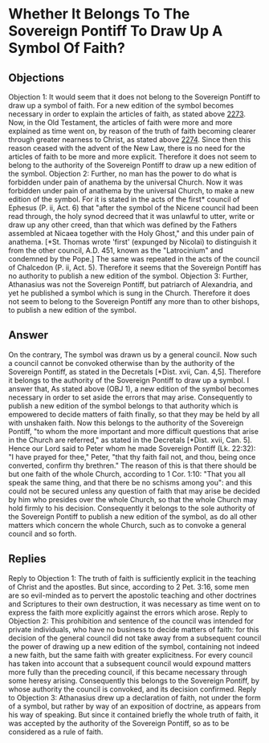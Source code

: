 # Whether It Belongs To The Sovereign Pontiff To Draw Up A Symbol Of Faith?
## Objections
Objection 1: It would seem that it does not belong to the Sovereign Pontiff to draw up a symbol of faith. For a new edition of the symbol becomes necessary in order to explain the articles of faith, as stated above [2273](A[9]). Now, in the Old Testament, the articles of faith were more and more explained as time went on, by reason of the truth of faith becoming clearer through greater nearness to Christ, as stated above [2274](A[7]). Since then this reason ceased with the advent of the New Law, there is no need for the articles of faith to be more and more explicit. Therefore it does not seem to belong to the authority of the Sovereign Pontiff to draw up a new edition of the symbol.
Objection 2: Further, no man has the power to do what is forbidden under pain of anathema by the universal Church. Now it was forbidden under pain of anathema by the universal Church, to make a new edition of the symbol. For it is stated in the acts of the first* council of Ephesus (P. ii, Act. 6) that "after the symbol of the Nicene council had been read through, the holy synod decreed that it was unlawful to utter, write or draw up any other creed, than that which was defined by the Fathers assembled at Nicaea together with the Holy Ghost," and this under pain of anathema. [*St. Thomas wrote 'first' (expunged by Nicolai) to distinguish it from the other council, A.D. 451, known as the "Latrocinium" and condemned by the Pope.] The same was repeated in the acts of the council of Chalcedon (P. ii, Act. 5). Therefore it seems that the Sovereign Pontiff has no authority to publish a new edition of the symbol.
Objection 3: Further, Athanasius was not the Sovereign Pontiff, but patriarch of Alexandria, and yet he published a symbol which is sung in the Church. Therefore it does not seem to belong to the Sovereign Pontiff any more than to other bishops, to publish a new edition of the symbol.
## Answer
On the contrary, The symbol was drawn us by a general council. Now such a council cannot be convoked otherwise than by the authority of the Sovereign Pontiff, as stated in the Decretals [*Dist. xvii, Can. 4,5]. Therefore it belongs to the authority of the Sovereign Pontiff to draw up a symbol.
I answer that, As stated above (OBJ 1), a new edition of the symbol becomes necessary in order to set aside the errors that may arise. Consequently to publish a new edition of the symbol belongs to that authority which is empowered to decide matters of faith finally, so that they may be held by all with unshaken faith. Now this belongs to the authority of the Sovereign Pontiff, "to whom the more important and more difficult questions that arise in the Church are referred," as stated in the Decretals [*Dist. xvii, Can. 5]. Hence our Lord said to Peter whom he made Sovereign Pontiff (Lk. 22:32): "I have prayed for thee," Peter, "that thy faith fail not, and thou, being once converted, confirm thy brethren." The reason of this is that there should be but one faith of the whole Church, according to 1 Cor. 1:10: "That you all speak the same thing, and that there be no schisms among you": and this could not be secured unless any question of faith that may arise be decided by him who presides over the whole Church, so that the whole Church may hold firmly to his decision. Consequently it belongs to the sole authority of the Sovereign Pontiff to publish a new edition of the symbol, as do all other matters which concern the whole Church, such as to convoke a general council and so forth.
## Replies
Reply to Objection 1: The truth of faith is sufficiently explicit in the teaching of Christ and the apostles. But since, according to 2 Pet. 3:16, some men are so evil-minded as to pervert the apostolic teaching and other doctrines and Scriptures to their own destruction, it was necessary as time went on to express the faith more explicitly against the errors which arose.
Reply to Objection 2: This prohibition and sentence of the council was intended for private individuals, who have no business to decide matters of faith: for this decision of the general council did not take away from a subsequent council the power of drawing up a new edition of the symbol, containing not indeed a new faith, but the same faith with greater explicitness. For every council has taken into account that a subsequent council would expound matters more fully than the preceding council, if this became necessary through some heresy arising. Consequently this belongs to the Sovereign Pontiff, by whose authority the council is convoked, and its decision confirmed.
Reply to Objection 3: Athanasius drew up a declaration of faith, not under the form of a symbol, but rather by way of an exposition of doctrine, as appears from his way of speaking. But since it contained briefly the whole truth of faith, it was accepted by the authority of the Sovereign Pontiff, so as to be considered as a rule of faith.